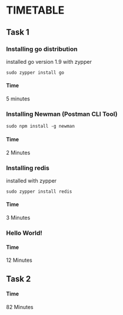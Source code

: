 # TIMETABLE

## Task 1

###  Installing go distribution 

installed go version 1.9 with zypper

```
sudo zypper install go
```

#### Time

5 minutes

### Installing Newman (Postman CLI Tool)

```
sudo npm install -g newman
```

#### Time

2 Minutes

### Installing redis

installed with zypper

```
sudo zypper install redis
```

#### Time

3 Minutes

### Hello World!

#### Time

12 Minutes

## Task 2

#### Time

82 Minutes
